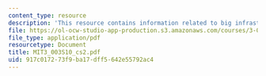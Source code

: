 ```yaml
---
content_type: resource
description: 'This resource contains information related to big infrastructure engineering. '
file: https://ol-ocw-studio-app-production.s3.amazonaws.com/courses/3-003-principles-of-engineering-practice-spring-2010/917c017273f9ba17dff5642e55792ac4_MIT3_003S10_cs2.pdf
file_type: application/pdf
resourcetype: Document
title: MIT3_003S10_cs2.pdf
uid: 917c0172-73f9-ba17-dff5-642e55792ac4
---
```

